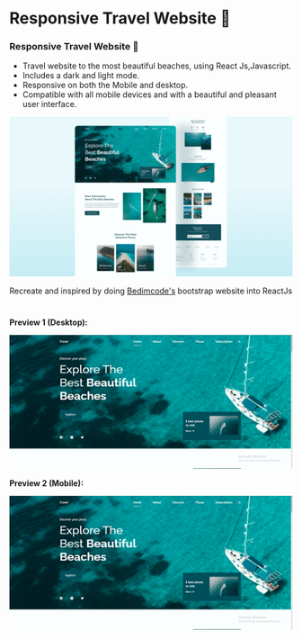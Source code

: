 # Responsive Travel Website 🌊
###  Responsive Travel Website 🌊

- Travel website to the most beautiful beaches, using React Js,Javascript.
- Includes a dark and light mode.
- Responsive on both the Mobile and desktop.
- Compatible with all mobile devices and with a beautiful and pleasant user interface.

![travel-website](/preview.png)

Recreate and inspired by doing [Bedimcode's](https://github.com/bedimcode/responsive-travel-website) bootstrap website into ReactJs


#
**Preview 1 (Desktop):**

![screenshot1](https://github.com/NandhakumarRNK/React-travel-website/blob/271779cec961ab722c9e6df94f626b8ee6725747/src/assets/img/screenshot1.png)

**Preview 2 (Mobile):**

![screenshot1](https://github.com/NandhakumarRNK/React-travel-website/blob/271779cec961ab722c9e6df94f626b8ee6725747/src/assets/img/screenshot1.png)



